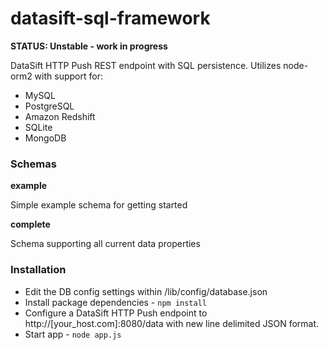 datasift-sql-framework
======================

**STATUS: Unstable - work in progress**

DataSift HTTP Push REST endpoint with SQL persistence. Utilizes node-orm2 with support for:

* MySQL
* PostgreSQL
* Amazon Redshift
* SQLite
* MongoDB

### Schemas

**example**

Simple example schema for getting started

**complete**

Schema supporting all current data properties


### Installation
* Edit the DB config settings within /lib/config/database.json
* Install package dependencies - <code>npm install</code>
* Configure a DataSift HTTP Push endpoint to http://[your_host.com]:8080/data with new line delimited JSON format.
* Start app - <code>node app.js</code>